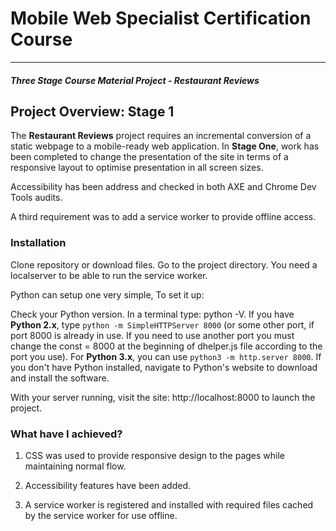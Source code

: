# Mobile Web Specialist Certification Course
---
#### _Three Stage Course Material Project - Restaurant Reviews_

## Project Overview: Stage 1

The **Restaurant Reviews** project requires an incremental conversion of a static webpage to a mobile-ready web application. In **Stage One**, work has been completed to change the presentation of the site in terms of a responsive layout to optimise presentation in all screen sizes.

Accessibility has been address and checked in both AXE and Chrome Dev Tools audits.

A third requirement was to add a service worker to provide offline access.

### Installation
Clone repository or download files. Go to the project directory. You need a localserver to be able to run the service worker.

Python can setup one very simple, To set it up:

Check your Python version. In a terminal type: python -V.
If you have **Python 2.x**, type ```python -m SimpleHTTPServer 8000``` (or some other port, if port 8000 is already in use. If you need to use another port you must change the const = 8000 at the beginning of dhelper.js file according to the port you use).
For **Python 3.x**, you can use ```python3 -m http.server 8000```.
If you don't have Python installed, navigate to Python's website to download and install the software.

With your server running, visit the site: http://localhost:8000 to launch the project.

### What have I achieved?

1. CSS was used to provide responsive design to the pages while maintaining normal flow.

2. Accessibility features have been added.

3. A service worker is registered and installed with required files cached by the service worker for use offline.

